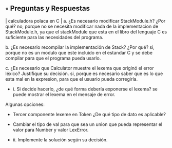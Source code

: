 ## ◦ Preguntas y Respuestas
| calculadora polaca en C |
a. ¿Es necesario modificar StackModule.h? ¿Por qué?
no, porque no se necesita modificar nada de la implementacion de StackModule.h, ya que el stackModule que esta en el libro del lenguaje C es suficiente para las necesidades del programa.

b. ¿Es necesario recompilar la implementación de Stack? ¿Por qué?
si, porque no es un modulo que este incluido en el estandar C y se debe compilar para que el programa pueda usarlo.

c. ¿Es necesario que Calculator muestre el lexema que originó el error léxico? Justifique su decisión.
si, porque es necesario saber que es lo que esta mal en la expresion, para que el usuario pueda corregirla.

- i. Si decide hacerlo, ¿de qué forma debería exponerse el lexema?
se puede mostrar el lexema en el mensaje de error.

Algunas opciones:

  - Tercer componente lexeme en Token ¿De qué tipo de dato es aplicable?


  - Cambiar el tipo de val para que sea un union que pueda
representar el valor para Number y valor LexError.

- ii. Implemente la solución según su decisión.
